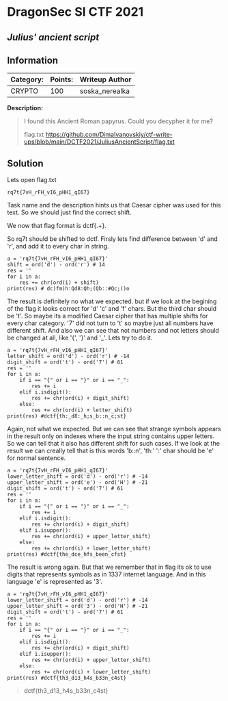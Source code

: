 # __DragonSec SI CTF 2021__ 
## _Julius' ancient script_

## Information

**Category:** | **Points:** | **Writeup Author**
--- | --- | ---
CRYPTO | 100  | soska_nerealka

**Description:** 

> I found this Ancient Roman papyrus. Could you decypher it for me?
>
> flag.txt https://github.com/DimaIvanovskiy/ctf-write-ups/blob/main/DCTF2021/JuliusAncientScript/flag.txt

## Solution

Lets open flag.txt

```
rq7t{7vH_rFH_vI6_pHH1_qI67}
```


Task name and the description hints us that Caesar cipher was used for this text. So we should just find the correct shift.

We now that flag format is dctf{.+}.

So rq7t should be shifted to dctf. Firsly lets find difference between 'd' and 'r', and add it to every char in string.

```
a = 'rq7t{7vH_rFH_vI6_pHH1_qI67}'
shift = ord('d') - ord('r') # 14
res = ''
for i in a:
    res += chr(ord(i) + shift)
print(res) # dc)fm)h:Qd8:Qh;(Qb::#Qc;()o
```

The result is definitely no what we expected. but if we look at the begining of the flag it looks correct for 'd' 'c' and 'f' chars. But the third char should be 't'. So maybe its a modified Caesar cipher that has multiple shifts for every char category. '7' did not turn to 't' so maybe just all numbers have different shift. And also we can see that not numbers and not letters should be changed at all, like '{', '}' and '_'. Lets try to do it.

```
a = 'rq7t{7vH_rFH_vI6_pHH1_qI67}'
letter_shift = ord('d') - ord('r') # -14
digit_shift = ord('t') - ord('7') # 61
res = ''
for i in a:
    if i == "{" or i == "}" or i == "_":
        res += i
    elif i.isdigit():
        res += chr(ord(i) + digit_shift)
    else:
        res += chr(ord(i) + letter_shift)
print(res) #dctf{th:_d8:_h;s_b::n_c;st}
```

Again, not what we expected. But we can see that strange symbols appears in the result only on indexes where the input string contains upper letters. So we can tell that it also has different shift for such cases. If we look at the result we can creally tell that is this words 'b::n', 'th:' ':' char should be 'e' for normal sentence.

```
a = 'rq7t{7vH_rFH_vI6_pHH1_qI67}'
lower_letter_shift = ord('d') - ord('r') # -14
upper_letter_shift = ord('e') - ord('H') # -21
digit_shift = ord('t') - ord('7') # 61
res = ''
for i in a:
    if i == "{" or i == "}" or i == "_":
        res += i
    elif i.isdigit():
        res += chr(ord(i) + digit_shift)
    elif i.isupper():
        res += chr(ord(i) + upper_letter_shift)
    else:
        res += chr(ord(i) + lower_letter_shift)
print(res) #dctf{the_dce_hfs_been_cfst}
```

The result is wrong again. But that we remember that in flag its ok to use digits that represents symbols as in 1337 internet language.  And in this language 'e' is represented as '3'. 

```
a = 'rq7t{7vH_rFH_vI6_pHH1_qI67}'
lower_letter_shift = ord('d') - ord('r') # -14
upper_letter_shift = ord('3') - ord('H') # -21
digit_shift = ord('t') - ord('7') # 61
res = ''
for i in a:
    if i == "{" or i == "}" or i == "_":
        res += i
    elif i.isdigit():
        res += chr(ord(i) + digit_shift)
    elif i.isupper():
        res += chr(ord(i) + upper_letter_shift)
    else:
        res += chr(ord(i) + lower_letter_shift)
print(res) #dctf{th3_d13_h4s_b33n_c4st}
```


> dctf{th3_d13_h4s_b33n_c4st}
